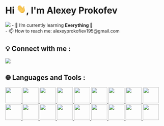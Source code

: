 # Hi <img src="https://raw.githubusercontent.com/ABSphreak/ABSphreak/master/gifs/Hi.gif" width="30px">, I'm Alexey Prokofev
<img src="https://raw.githubusercontent.com/halfrost/halfrost/master/icons/header_.png"/>
- 🌱 I’m currently learning <strong>Everything 🤣</strong> <br>
- 📫 How to reach me: alexeyprokofiev195@gmail.com

## 💡 Connect with me :
<p align="left"> 
   <a href="mailto:alexeyprokofiev195@gmail.com">
    <img src="https://img.shields.io/badge/-Gmail-c14438?style=for-the-badge&logo=Gmail&logoColor=white&link=mailto:alexeyprokofiev195@gmail.com" />
  </a>
</p>

## 🌐 Languages and Tools :
<p align="left">
  <a href="https://html.com/html5/" target="_blank">
    <code><img src="https://cdn.jsdelivr.net/gh/devicons/devicon/icons/html5/html5-original.svg" width="50px" height="50px"></code>
  </a>
  <a href="https://developer.mozilla.org/ru/docs/Web/CSS/Reference" target="_blank">
    <code><img src="https://cdn.jsdelivr.net/gh/devicons/devicon/icons/css3/css3-original.svg" width="50px" height="50px"></code>
  </a>
    <a href="https://sass-scss.ru/guide/" target="_blank">
    <code><img src="https://cdn.jsdelivr.net/gh/devicons/devicon/icons/sass/sass-original.svg" width="50px" height="50px"></code>
  </a>
    <a href="https://getbootstrap.com/" target="_blank">
    <code><img src="https://cdn.jsdelivr.net/gh/devicons/devicon/icons/bootstrap/bootstrap-original.svg" width="50px" height="50px"></code>
  </a>
    <a href="https://www.javascript.com/" target="_blank">
    <code><img src="https://cdn.jsdelivr.net/gh/devicons/devicon/icons/javascript/javascript-original.svg" width="50px" height="50px"></code>
  </a>
    <a href="https://www.typescriptlang.org/" target="_blank">
    <code><img src="https://cdn.jsdelivr.net/gh/devicons/devicon/icons/typescript/typescript-original.svg" width="50px" height="50px"></code>
  </a>
    <a href="https://vuefire.vuejs.org/" target="_blank">
    <code><img src="https://user-images.githubusercontent.com/62440186/126898247-19cb31f2-52aa-4829-aa72-ed202824f1a9.png" width="50px" height="50px"></code>
  </a>
    <a href="https://vuetifyjs.com/en/" target="_blank">
    <code><img src="https://user-images.githubusercontent.com/62440186/126898289-f3f911fd-dfc3-4de7-a7e4-c094f1cbe47a.png" width="50px" height="50px"></code>
  </a>
    <a href="https://ru.vuejs.org/index.html" target="_blank">
    <code><img src="https://cdn.jsdelivr.net/gh/devicons/devicon/icons/vuejs/vuejs-original.svg" width="50px" height="50px"></code>
  </a>
    <a href="https://reactjs.org/" target="_blank">
    <code><img src="https://cdn.jsdelivr.net/gh/devicons/devicon/icons/react/react-original.svg" width="50px" height="50px"></code>
  </a>
    <a href="https://git-scm.com/" target="_blank">
    <code><img src="https://cdn.jsdelivr.net/gh/devicons/devicon/icons/git/git-original.svg" width="50px" height="50px"></code>
  </a>
    <a href="https://github.com/" target="_blank">
    <code><img src="https://cdn.jsdelivr.net/gh/devicons/devicon/icons/github/github-original.svg" width="50px" height="50px"></code>
  </a>
    <a href="https://www.android.com/" target="_blank">
    <code><img src="https://cdn.jsdelivr.net/gh/devicons/devicon/icons/android/android-original.svg" width="50px" height="50px"></code>
  </a>
    <a href="https://firebase.google.com/" target="_blank">
    <code><img src="https://cdn.jsdelivr.net/gh/devicons/devicon/icons/firebase/firebase-plain.svg" width="50px" height="50px"></code>
  </a>
    <a href="https://www.mysql.com/" target="_blank">
    <code><img src="https://cdn.jsdelivr.net/gh/devicons/devicon/icons/mysql/mysql-original-wordmark.svg" width="50px" height="50px"></code>
  </a>
    <a href="https://www.oracle.com/index.html" target="_blank">
    <code><img src="https://cdn.jsdelivr.net/gh/devicons/devicon/icons/oracle/oracle-original.svg" width="50px" height="50px"></code>
  </a>
      <a href="https://www.figma.com/" target="_blank">
    <code><img src="https://cdn.jsdelivr.net/gh/devicons/devicon/icons/figma/figma-original.svg" width="50px" height="50px"></code>
  </a>
    <a href="https://www.adobe.com/ru/products/photoshop.html" target="_blank">
    <code><img src="https://cdn.jsdelivr.net/gh/devicons/devicon/icons/photoshop/photoshop-plain.svg" width="50px" height="50px"></code>
  </a>
</p>

<!--
**josqer/josqer** is a ✨ _special_ ✨ repository because its `README.md` (this file) appears on your GitHub profile.
c
Here are some ideas to get you started:

- 🔭 I’m currently working on ...

- 👯 I’m looking to collaborate on ...
- 🤔 I’m looking for help with ...
- 💬 Ask me about ...

- 😄 Pronouns: ...
- ⚡ Fun fact: ...
-->
